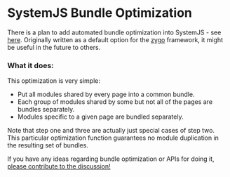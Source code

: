 # SystemJS Bundle Optimization
There is a plan to add automated bundle optimization into SystemJS - see [here](https://github.com/systemjs/builder/issues/51). Originally written as a default option for the [zygo](https://github.com/Bubblyworld/zygo) framework, it might be useful in the future to others.

### What it does:
This optimization is very simple:
- Put all modules shared by every page into a common bundle.
- Each group of modules shared by some but not all of the pages are bundles separately.
- Modules specific to a given page are bundled separately.

Note that step one and three are actually just special cases of step two. This particular optimization function guarantees no module duplication in the resulting set of bundles.

If you have any ideas regarding bundle optimization or APIs for doing it, [please contribute to the discussion!](https://github.com/systemjs/builder/issues/51)
